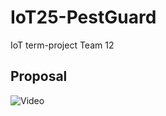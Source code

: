# IoT25-PestGuard
IoT term-project Team 12

## Proposal
![Video](https://www.youtube.com/watch?v=QxB4rv8MSjA)
